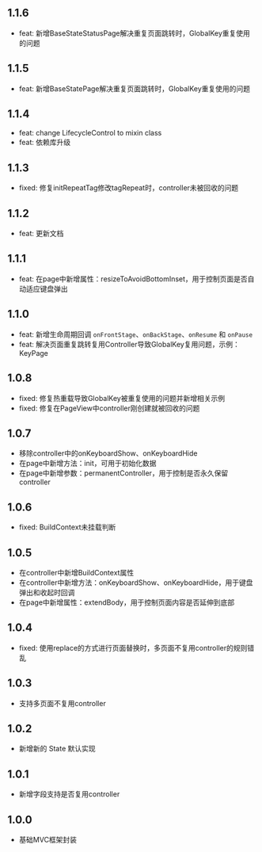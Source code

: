 ## 1.1.6

* feat: 新增BaseStateStatusPage解决重复页面跳转时，GlobalKey重复使用的问题

## 1.1.5

* feat: 新增BaseStatePage解决重复页面跳转时，GlobalKey重复使用的问题

## 1.1.4

* feat: change LifecycleControl to mixin class
* feat: 依赖库升级

## 1.1.3

* fixed: 修复initRepeatTag修改tagRepeat时，controller未被回收的问题

## 1.1.2

* feat: 更新文档

## 1.1.1

* feat: 在page中新增属性：resizeToAvoidBottomInset，用于控制页面是否自动适应键盘弹出

## 1.1.0

* feat: 新增生命周期回调 `onFrontStage`、`onBackStage`、`onResume` 和 `onPause`
* feat: 解决页面重复跳转复用Controller导致GlobalKey复用问题，示例：KeyPage

## 1.0.8

* fixed: 修复热重载导致GlobalKey被重复使用的问题并新增相关示例
* fixed: 修复在PageView中controller刚创建就被回收的问题

## 1.0.7

* 移除controller中的onKeyboardShow、onKeyboardHide
* 在page中新增方法：init，可用于初始化数据
* 在page中新增参数：permanentController，用于控制是否永久保留controller

## 1.0.6

* fixed: BuildContext未挂载判断

## 1.0.5

* 在controller中新增BuildContext属性
* 在controller中新增方法：onKeyboardShow、onKeyboardHide，用于键盘弹出和收起时回调
* 在page中新增属性：extendBody，用于控制页面内容是否延伸到底部

## 1.0.4

* fixed: 使用replace的方式进行页面替换时，多页面不复用controller的规则错乱

## 1.0.3

* 支持多页面不复用controller

## 1.0.2

* 新增新的 State 默认实现

## 1.0.1

* 新增字段支持是否复用controller

## 1.0.0

* 基础MVC框架封装
